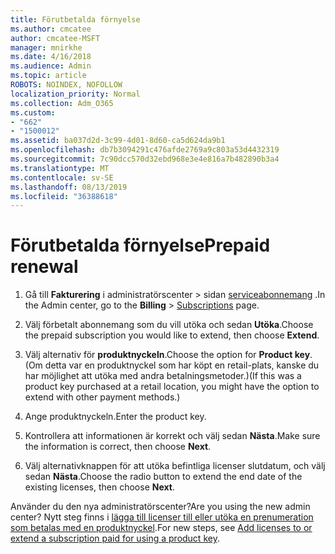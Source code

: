 ```yaml
---
title: Förutbetalda förnyelse
ms.author: cmcatee
author: cmcatee-MSFT
manager: mnirkhe
ms.date: 4/16/2018
ms.audience: Admin
ms.topic: article
ROBOTS: NOINDEX, NOFOLLOW
localization_priority: Normal
ms.collection: Adm_O365
ms.custom:
- "662"
- "1500012"
ms.assetid: ba037d2d-3c99-4d01-8d60-ca5d624da9b1
ms.openlocfilehash: db7b3094291c476afde2769a9c803a53d4432319
ms.sourcegitcommit: 7c90dcc570d32ebd968e3e4e816a7b482890b3a4
ms.translationtype: MT
ms.contentlocale: sv-SE
ms.lasthandoff: 08/13/2019
ms.locfileid: "36388618"
---
```

# <a name="prepaid-renewal"></a><span data-ttu-id="3ea53-102">Förutbetalda förnyelse</span><span class="sxs-lookup"><span data-stu-id="3ea53-102">Prepaid renewal</span></span>

1. <span data-ttu-id="3ea53-103">Gå till **Fakturering** i administratörscenter \> sidan [serviceabonnemang](https://go.microsoft.com/fwlink/p/?linkid=842054) .</span><span class="sxs-lookup"><span data-stu-id="3ea53-103">In the Admin center, go to the **Billing** \> [Subscriptions](https://go.microsoft.com/fwlink/p/?linkid=842054) page.</span></span>

2. <span data-ttu-id="3ea53-104">Välj förbetalt abonnemang som du vill utöka och sedan **Utöka**.</span><span class="sxs-lookup"><span data-stu-id="3ea53-104">Choose the prepaid subscription you would like to extend, then choose **Extend**.</span></span>

3. <span data-ttu-id="3ea53-105">Välj alternativ för **produktnyckeln**.</span><span class="sxs-lookup"><span data-stu-id="3ea53-105">Choose the option for **Product key**.</span></span> <span data-ttu-id="3ea53-106">(Om detta var en produktnyckel som har köpt en retail-plats, kanske du har möjlighet att utöka med andra betalningsmetoder.)</span><span class="sxs-lookup"><span data-stu-id="3ea53-106">(If this was a product key purchased at a retail location, you might have the option to extend with other payment methods.)</span></span>

4. <span data-ttu-id="3ea53-107">Ange produktnyckeln.</span><span class="sxs-lookup"><span data-stu-id="3ea53-107">Enter the product key.</span></span>

5. <span data-ttu-id="3ea53-108">Kontrollera att informationen är korrekt och välj sedan **Nästa**.</span><span class="sxs-lookup"><span data-stu-id="3ea53-108">Make sure the information is correct, then choose **Next**.</span></span>

6. <span data-ttu-id="3ea53-109">Välj alternativknappen för att utöka befintliga licenser slutdatum, och välj sedan **Nästa**.</span><span class="sxs-lookup"><span data-stu-id="3ea53-109">Choose the radio button to extend the end date of the existing licenses, then choose **Next**.</span></span>

<span data-ttu-id="3ea53-110">Använder du den nya administratörscenter?</span><span class="sxs-lookup"><span data-stu-id="3ea53-110">Are you using the new admin center?</span></span> <span data-ttu-id="3ea53-111">Nytt steg finns i [lägga till licenser till eller utöka en prenumeration som betalas med en produktnyckel](https://docs.microsoft.com/en-us/office365/admin/misc/add-licenses-using-product-key).</span><span class="sxs-lookup"><span data-stu-id="3ea53-111">For new steps, see [Add licenses to or extend a subscription paid for using a product key](https://docs.microsoft.com/en-us/office365/admin/misc/add-licenses-using-product-key).</span></span>